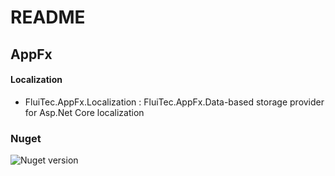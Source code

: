 # README #

## AppFx ##

#### Localization ####

* FluiTec.AppFx.Localization : FluiTec.AppFx.Data-based storage provider for Asp.Net Core localization

### Nuget ###

![Nuget version](https://img.shields.io/nuget/v/FluiTec.AppFx.Localization.svg)
